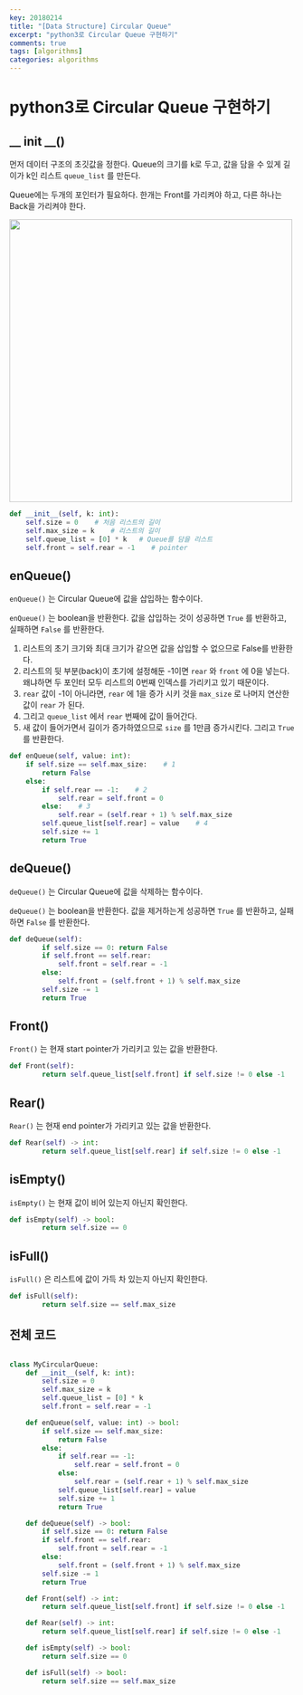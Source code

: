 ```yaml
---
key: 20180214
title: "[Data Structure] Circular Queue"
excerpt: "python3로 Circular Queue 구현하기"
comments: true
tags: [algorithms]
categories: algorithms
---
```


# python3로 Circular Queue 구현하기



## __ __init__ __()

먼저 데이터 구조의 초깃값을 정한다. Queue의 크기를 k로 두고, 값을 담을 수 있게 길이가 k인 리스트 `queue_list` 를 만든다.

Queue에는 두개의 포인터가 필요하다. 한개는 Front를 가리켜야 하고, 다른 하나는 Back을 가리켜야 한다.

<img src="https://i.imgur.com/VmtWFZV.png" width="500px">

```python
def __init__(self, k: int):
    self.size = 0    # 처음 리스트의 길이
    self.max_size = k    # 리스트의 길이
    self.queue_list = [0] * k   # Queue를 담을 리스트
    self.front = self.rear = -1    # pointer
```



## enQueue()

`enQueue()` 는 Circular Queue에 값을 삽입하는 함수이다.

`enQueue()` 는 boolean을 반환한다. 값을 삽입하는 것이 성공하면 `True` 를 반환하고, 실패하면 `False` 를 반환한다. 

1. 리스트의 초기 크기와 최대 크기가 같으면 값을 삽입할 수 없으므로 False를 반환한다.
2. 리스트의 뒷 부분(back)이 초기에 설정해둔 -1이면 `rear` 와 `front` 에 0을 넣는다. 왜냐하면 두 포인터 모두 리스트의 0번째 인덱스를 가리키고 있기 때문이다.
3. `rear` 값이 -1이 아니라면, `rear` 에 1을 증가 시키 것을 `max_size` 로 나머지 연산한 값이 `rear` 가 된다.
4. 그리고 `queue_list` 에서 `rear` 번째에 값이 들어간다.
5. 새 값이 들어가면서 길이가 증가하였으므로 `size` 를 1만큼 증가시킨다. 그리고 `True` 를 반환한다.

```python
def enQueue(self, value: int):
    if self.size == self.max_size:    # 1
        return False
    else:
        if self.rear == -1:    # 2
            self.rear = self.front = 0
        else:    # 3
            self.rear = (self.rear + 1) % self.max_size
        self.queue_list[self.rear] = value    # 4
        self.size += 1
        return True
```



## deQueue()

`deQueue()` 는 Circular Queue에 값을 삭제하는 함수이다.

`deQueue()` 는 boolean을 반환한다. 값을 제거하는게 성공하면 `True` 를 반환하고, 실패하면 `False` 를 반환한다.

```python
def deQueue(self):
        if self.size == 0: return False
        if self.front == self.rear:
            self.front = self.rear = -1
        else:
            self.front = (self.front + 1) % self.max_size
        self.size -= 1
        return True
```



## Front()

`Front()` 는 현재 start pointer가 가리키고 있는 값을 반환한다.

```python
def Front(self):
        return self.queue_list[self.front] if self.size != 0 else -1
```



## Rear()

`Rear()` 는 현재 end pointer가 가리키고 있는 값을 반환한다.

```python
def Rear(self) -> int:
        return self.queue_list[self.rear] if self.size != 0 else -1
```



## isEmpty()

`isEmpty()` 는 현재 값이 비어 있는지 아닌지 확인한다.

```python
def isEmpty(self) -> bool:
        return self.size == 0
```



## isFull()

`isFull()` 은 리스트에 값이 가득 차 있는지 아닌지 확인한다.

```python
def isFull(self):
        return self.size == self.max_size
```



## 전체 코드

```python

class MyCircularQueue:
    def __init__(self, k: int):
        self.size = 0
        self.max_size = k
        self.queue_list = [0] * k
        self.front = self.rear = -1

    def enQueue(self, value: int) -> bool:
        if self.size == self.max_size:
            return False
        else:
            if self.rear == -1:
                self.rear = self.front = 0
            else:
                self.rear = (self.rear + 1) % self.max_size
            self.queue_list[self.rear] = value
            self.size += 1
            return True

    def deQueue(self) -> bool:
        if self.size == 0: return False
        if self.front == self.rear:
            self.front = self.rear = -1
        else:
            self.front = (self.front + 1) % self.max_size
        self.size -= 1
        return True

    def Front(self) -> int:
        return self.queue_list[self.front] if self.size != 0 else -1

    def Rear(self) -> int:
        return self.queue_list[self.rear] if self.size != 0 else -1

    def isEmpty(self) -> bool:
        return self.size == 0

    def isFull(self) -> bool:
        return self.size == self.max_size
```

